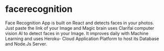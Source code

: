 # facerecognition
Face Recognition App is built on React and detects faces in your photos. Just paste the link of your Image and Magic brain uses Clarifai computer vision AI to detect faces in your Image. It improves daily with Machine Learning and uses Heroku- Cloud Application Platform to host its Database and Node.Js Server.

